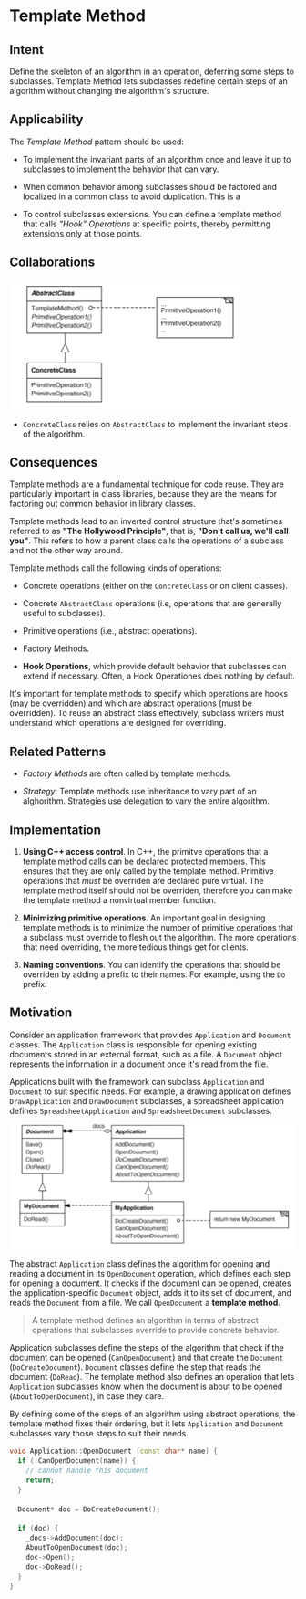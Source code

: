 # Template Method

## Intent

Define the skeleton of an algorithm in an operation, deferring some steps to subclasses. Template Method lets subclasses redefine certain steps of an algorithm without changing the algorithm's structure.

## Applicability

The _Template Method_ pattern should be used:

* To implement the invariant parts of an algorithm once and leave it up to subclasses to implement the behavior that can vary.

* When common behavior among subclasses should be factored and localized in a common class to avoid duplication. This is a 

* To control subclasses extensions. You can define a template method that calls _"Hook" Operations_ at specific points, thereby permitting extensions only at those points.

## Collaborations

![template method structure](./template-method-structure.png)

* `ConcreteClass` relies on `AbstractClass` to implement the invariant steps of the algorithm.

## Consequences

Template methods are a fundamental technique for code reuse. They are particularly important in class libraries, because they are the means for factoring out common behavior in library classes.

Template methods lead to an inverted control structure that's sometimes referred to as __"The Hollywood Principle"__, that is, __"Don't call us, we'll call you"__. This refers to how a parent class calls the operations of a subclass and not the other way around.

Template methods call the following kinds of operations:

* Concrete operations (either on the `ConcreteClass` or on client classes).

* Concrete `AbstractClass` operations (i.e, operations that are generally useful to subclasses).

* Primitive operations (i.e., abstract operations).

* Factory Methods.

* __Hook Operations__, which provide default behavior that subclasses can extend if necessary. Often, a Hook Operationes does nothing by default.

It's important for template methods to specify which operations are hooks (may be overridden) and which are abstract operations (must be overridden). To reuse an abstract class effectively, subclass writers must understand which operations are designed for overriding. 

## Related Patterns

* _Factory Methods_ are often called by template methods.

* _Strategy_: Template methods use inheritance to vary part of an alghorithm. Strategies use delegation to vary the entire algorithm.

## Implementation

1. __Using C++ access control__. In C++, the primitve operations that a template method calls can be declared protected members. This ensures that they are only called by the template method. Primitive operations that _must_ be overriden are declared pure virtual. The template method itself should not be overriden, therefore you can make the template method a nonvirtual member function.

2. __Minimizing primitive operations__. An important goal in designing template methods is to minimize the number of primitive operations that a subclass must override to flesh out the algorithm. The more operations that need overriding, the more tedious things get for clients.

3. __Naming conventions__. You can identify the operations that should be overriden by adding a prefix to their names. For example, using the `Do` prefix.

## Motivation

Consider an application framework that provides `Application` and `Document` classes. The `Application` class is responsible for opening existing documents stored in an external format, such as a file. A `Document` object represents the information in a document once it's read from the file.

Applications built with the framework can subclass `Application` and `Document` to suit specific needs. For example, a drawing application defines `DrawApplication` and `DrawDocument` subclasses, a spreadsheet application defines `SpreadsheetApplication` and `SpreadsheetDocument` subclasses.
 
![template method example](./template-method-example.png)

The abstract `Application` class defines the algorithm for opening and reading a document in its `OpenDocument` operation, which defines each step for opening a document. It checks if the document can be opened, creates the application-specific `Document` object, adds it to its set of document, and reads the `Document` from a file. We call `OpenDocument` a __template method__.

> A template method defines an algorithm in terms of abstract operations that subclasses override to provide concrete behavior.

Application subclasses define the steps of the algorithm that check if the document can be opened (`CanOpenDocument`) and that create the `Document` (`DoCreateDocument`). `Document` classes define the step that reads the document (`DoRead`). The template method also defines an operation that lets `Application` subclasses know when the document is about to be opened (`AboutToOpenDocument`), in case they care.

By defining some of the steps of an algorithm using abstract operations, the template method fixes their ordering, but it lets `Application` and `Document` subclasses vary those steps to suit their needs.

```c++
void Application::OpenDocument (const char* name) {
  if (!CanOpenDocument(name)) {
    // cannot handle this document
    return;
  }

  Document* doc = DoCreateDocument();

  if (doc) {
    _docs->AddDocument(doc);
    AboutToOpenDocument(doc);
    doc->Open();
    doc->DoRead();
  }
}
```
